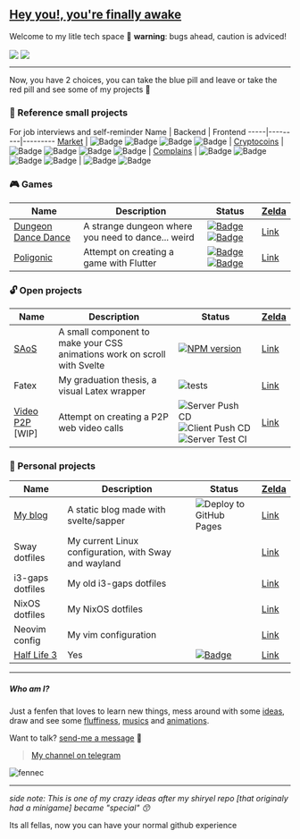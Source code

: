 ## [Hey you!, you're finally awake](https://youtu.be/_WZCvQ5J3pk)

Welcome to my litle tech space :paw_prints: **warning**: bugs ahead, caution is adviced!

<img align="center" src="https://github-readme-stats.vercel.app/api?username=shiryel&show_icons=true&theme=tokyonight&hide_title=true&count_private=true" />
<img align="center" src="https://github-readme-stats.vercel.app/api/top-langs/?username=shiryel&layout=compact&hide=html,Makefile" />

---

Now, you have 2 choices, you can take the blue pill and leave or take the red pill and see some of my projects :pill:

### :star2: Reference small projects 
For job interviews and self-reminder
Name | Backend | Frontend
-----|---------|---------
[Market](https://github.com/shiryel/challenge-market) | ![Badge](https://img.shields.io/badge/-Elixir-hotpink.svg) ![Badge](https://img.shields.io/badge/-Phoenix-deeppink.svg) ![Badge](https://img.shields.io/badge/-Absinthe%2fGraphQL-plum.svg) ![Badge](https://img.shields.io/badge/-Ecto%2fPostgreSQL-royalblue.svg) |
[Cryptocoins](https://github.com/shiryel/challenge-cryptocoins) | ![Badge](https://img.shields.io/badge/-Elixir-hotpink.svg) ![Badge](https://img.shields.io/badge/-Phoenix-deeppink.svg) ![Badge](https://img.shields.io/badge/-Absinthe%2fGraphQL-plum.svg) ![Badge](https://img.shields.io/badge/-Ecto%2fPostgreSQL-royalblue.svg) |
[Complains](https://github.com/shiryel/challenge-complains) | ![Badge](https://img.shields.io/badge/-Elixir-hotpink.svg) ![Badge](https://img.shields.io/badge/-Phoenix-deeppink.svg) ![Badge](https://img.shields.io/badge/-RestFull-slategrey.svg) ![Badge](https://img.shields.io/badge/-Ecto%2fMongoDB-seagreen.svg) | ![Badge](https://img.shields.io/badge/-Svelte-salmon.svg) ![Badge](https://img.shields.io/badge/-Sapper-teal.svg)

### :video_game: Games
Name | Description | Status | [Zelda](https://youtu.be/Wl959QnD3lM)
-----|-------------|--------|------
[Dungeon Dance Dance](https://shiryel.itch.io/dungeon-dance-dance) | A strange dungeon where you need to dance... weird | [![Badge](https://img.shields.io/badge/Status-Finished-Teal.svg)](https://shields.io/) [![Badge](https://img.shields.io/badge/-Published-LightSeaGreen.svg)](https://shields.io/) | [Link](https://github.com/shiryel/dungeon-dance-dance)
[Poligonic](https://play.google.com/store/apps/details?id=com.poligonicgames.poligonic) | Attempt on creating a game with Flutter | [![Badge](https://img.shields.io/badge/Status-Unfinished-red.svg)](https://shields.io/) [![Badge](https://img.shields.io/badge/-Published-LightSeaGreen.svg)](https://shields.io/) | [Link](https://github.com/shiryel/dungeon-dance-dance) | [Link](https://github.com/shiryel/poligonic)

### :unlock: Open projects
Name | Description | Status | [Zelda](https://youtu.be/oiuyhxp4w9I)
-----|-------------|--------|------
[SAoS](https://shiryel.github.io/saos/) | A small component to make your CSS animations work on scroll with Svelte | [![NPM version](https://img.shields.io/npm/v/saos.svg?style=flat)](https://npmjs.org/package/saos) | [Link](https://github.com/shiryel/saos)
Fatex | My graduation thesis, a visual Latex wrapper | ![tests](https://github.com/vinicius-molina/fatex/workflows/tests/badge.svg?branch=master) | [Link](https://github.com/shiryel/fatex)
[Video P2P](https://www.webrtc.shiryel.com/) [WIP] | Attempt on creating a P2P web video calls | ![Server Push CD](https://github.com/shiryel/videochat_p2p/workflows/Server%20Push%20CD/badge.svg) ![Client Push CD](https://github.com/shiryel/videochat_p2p/workflows/Client%20Push%20CD/badge.svg) ![Server Test CI](https://github.com/shiryel/videochat_p2p/workflows/Server%20Test%20CI/badge.svg) | [Link](https://github.com/shiryel/videochat_p2p)

### :lock_with_ink_pen: Personal projects
Name | Description | Status | [Zelda](https://youtu.be/Tt7bzxurJ1I)
-----|-------------|--------|------
[My blog](https://www.blog.shiryel.com/) | A static blog made with svelte/sapper | ![Deploy to GitHub Pages](https://github.com/shiryel/shiryel_blog/workflows/Deploy%20to%20GitHub%20Pages/badge.svg) | [Link](https://github.com/shiryel/shiryel_blog)
Sway dotfiles | My current Linux configuration, with Sway and wayland |  | [Link](https://github.com/shiryel/sway-dotfiles)
i3-gaps dotfiles | My old i3-gaps dotfiles |  | [Link](https://github.com/shiryel/i3gaps-dotfiles)
NixOS dotfiles | My NixOS dotfiles |  | [Link](https://github.com/shiryel/nixos-dotfiles)
Neovim config | My vim configuration |  | [Link](https://github.com/shiryel/neoVim-configs)
[Half Life 3](https://youtu.be/dQw4w9WgXcQ) | Yes | [![Badge](https://img.shields.io/badge/Status-YES-LightSeaGreen.svg)](https://shields.io/) | [Link](https://youtu.be/dQw4w9WgXcQ)

---

##### Who am I?

Just a fenfen that loves to learn new things, mess around with some [ideas](https://www.shiryel.com/), draw and see some [fluffiness](https://http.cat/), 
[mu](https://youtu.be/cTLAZunyA38)[si](https://youtu.be/slze868xkPI)[cs](https://youtu.be/FF3Dr3_h0Hw) and
[a](https://youtu.be/EYTLY17Io3c)[n](https://youtu.be/tuHe9lm5vUE)[i](https://youtu.be/ugH0YaBSaYk)[m](https://youtu.be/-PKNuZovuSw)[a](https://youtu.be/DRkgH7Uu-hA)[t](https://youtu.be/QZPSXI43P-I)[i](https://youtu.be/lIES3ii-IOg)[o](https://youtu.be/YgGzAKP_HuM)[n](https://youtu.be/hoYxHBlT-4I)[s](https://youtu.be/JJxflcxRkhI).

Want to talk? [send-me a message](https://t.me/shiryel) :speech_balloon:
> [My channel on telegram](https://t.me/shiryelden)

![fennec](https://github.com/shiryel/shiryel/blob/master/fennec.jpg?raw=true)

---

*side note: This is one of my crazy ideas after my shiryel repo [that originaly had a minigame] became "special" :kissing_smiling_eyes:*
 
 Its all fellas, now you can have your normal github experience
